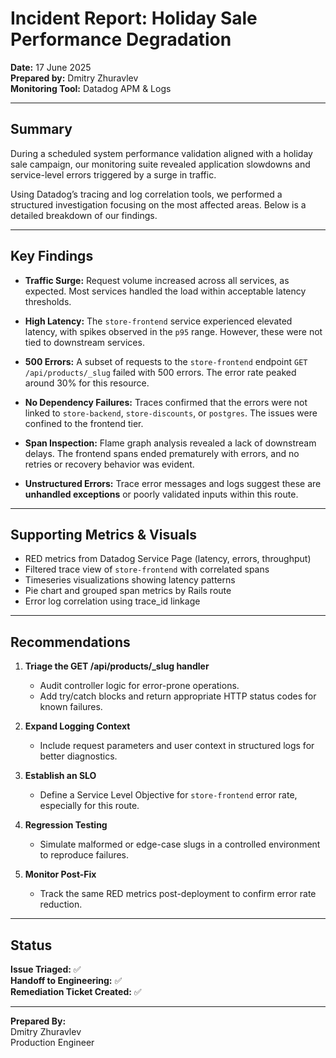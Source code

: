#  Incident Report: Holiday Sale Performance Degradation

**Date:** 17 June 2025  
**Prepared by:** Dmitry Zhuravlev  
**Monitoring Tool:** Datadog APM & Logs

---

##  Summary

During a scheduled system performance validation aligned with a holiday sale campaign, our monitoring suite revealed application slowdowns and service-level errors triggered by a surge in traffic.

Using Datadog’s tracing and log correlation tools, we performed a structured investigation focusing on the most affected areas. Below is a detailed breakdown of our findings.

---

##  Key Findings

-  **Traffic Surge:** Request volume increased across all services, as expected. Most services handled the load within acceptable latency thresholds.

-  **High Latency:** The `store-frontend` service experienced elevated latency, with spikes observed in the `p95` range. However, these were not tied to downstream services.

-  **500 Errors:** A subset of requests to the `store-frontend` endpoint `GET /api/products/_slug` failed with 500 errors. The error rate peaked around 30% for this resource.

-  **No Dependency Failures:** Traces confirmed that the errors were not linked to `store-backend`, `store-discounts`, or `postgres`. The issues were confined to the frontend tier.

-  **Span Inspection:** Flame graph analysis revealed a lack of downstream delays. The frontend spans ended prematurely with errors, and no retries or recovery behavior was evident.

-  **Unstructured Errors:** Trace error messages and logs suggest these are **unhandled exceptions** or poorly validated inputs within this route.

---

##  Supporting Metrics & Visuals

- RED metrics from Datadog Service Page (latency, errors, throughput)
- Filtered trace view of `store-frontend` with correlated spans
- Timeseries visualizations showing latency patterns
- Pie chart and grouped span metrics by Rails route
- Error log correlation using trace_id linkage

---

##  Recommendations

1. **Triage the GET /api/products/_slug handler**
   - Audit controller logic for error-prone operations.
   - Add try/catch blocks and return appropriate HTTP status codes for known failures.

2. **Expand Logging Context**
   - Include request parameters and user context in structured logs for better diagnostics.

3. **Establish an SLO**
   - Define a Service Level Objective for `store-frontend` error rate, especially for this route.

4. **Regression Testing**
   - Simulate malformed or edge-case slugs in a controlled environment to reproduce failures.

5. **Monitor Post-Fix**
   - Track the same RED metrics post-deployment to confirm error rate reduction.

---

## Status

**Issue Triaged:** ✅  
**Handoff to Engineering:** ✅  
**Remediation Ticket Created:** ✅

---

**Prepared By:**  
Dmitry Zhuravlev  
Production Engineer
